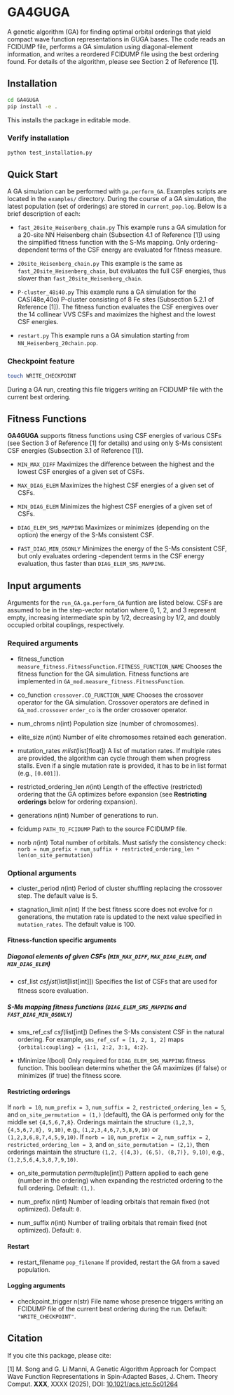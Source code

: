 # GA4GUGA

A genetic algorithm (GA) for finding optimal orbital orderings that yield
compact wave function representations in GUGA bases.  The code reads an FCIDUMP
file, performs a GA simulation using diagonal-element information, and writes a
reordered FCIDUMP file using the best ordering found.  For details of the
algorithm, please see Section 2 of Reference [1].

## Installation

```bash
cd GA4GUGA
pip install -e .
```

This installs the package in editable mode.

### Verify installation

```bash
python test_installation.py
```

## Quick Start

A GA simulation can be performed with `ga.perform_GA`.
Examples scripts are located in the `examples/` directory.
During the course of a GA simulation, the latest population (set of orderings)
are stored in `current_pop.log`.
Below is a brief description of each:

- `fast_20site_Heisenberg_chain.py`
    This example runs a GA simulation for a 20-site NN Heisenberg chain
    (Subsection 4.1 of Reference [1]) using the simplified fitness function
    with the S-Ms mapping. Only ordering-dependent terms of the CSF energy
    are evaluated for fitness measure.

- `20site_Heisenberg_chain.py`
    This example is the same as `fast_20site_Heisenberg_chain`, but evaluates
    the full CSF energies, thus slower than `fast_20site_Heisenberg_chain`.

- `P-cluster_48i40.py`
    This example runs a GA simulation for the CAS(48e,40o) P-cluster consisting
    of 8 Fe sites (Subsection 5.2.1 of Reference [1]). The fitness function 
    evaluates the CSF energives over the 14 collinear VVS CSFs and maximizes the
    highest and the lowest CSF energies.

- `restart.py`
    This example runs a GA simulation starting from `NN_Heisenberg_20chain.pop`.

### Checkpoint feature

```bash
touch WRITE_CHECKPOINT
```

During a GA run, creating this file triggers writing an FCIDUMP file with the
current best ordering.

## Fitness Functions

**GA4GUGA** supports fitness functions using CSF energies of various CSFs (see
Section 3 of Reference [1] for details) and using only S-Ms consistent CSF
energies (Subsection 3.1 of Reference [1]).

-  `MIN_MAX_DIFF`
    Maximizes the difference between the highest and the lowest CSF energies
    of a given set of CSFs.

-  `MAX_DIAG_ELEM`
    Maximizes the highest CSF energies of a given set of CSFs.

-  `MIN_DIAG_ELEM`
    Minimizes the highest CSF energies of a given set of CSFs.

-  `DIAG_ELEM_SMS_MAPPING`
    Maximizes or minimizes (depending on the option) the energy of the S-Ms
    consistent CSF.

-  `FAST_DIAG_MIN_OSONLY`
    Minimizes the energy of the S-Ms consistent CSF, but only evaluates ordering
    -dependent terms in the CSF energy evaluation, thus faster than
    `DIAG_ELEM_SMS_MAPPING`.


## Input arguments

Arguments for the `run_GA.ga.perform_GA` funtion are listed below.
CSFs are assumed to be in the step-vector notation where $0$, $1$, $2$, and $3$
represent empty, increasing intermediate spin by 1/2, decreasing by 1/2,
and doubly occupied orbital couplings, respectively.

### Required arguments

- fitness_function `measure_fitness.FitnessFunction.FITNESS_FUNCTION_NAME`
    Chooses the fitness function for the GA simulation.
    Fitness functions are implemented in `GA_mod.measure_fitness.FitnessFunction`.

- co_function `crossover.CO_FUNCTION_NAME`
    Chooses the crossover operator for the GA simulation.
    Crossover operators are defined in `GA_mod.crossover`
    `order_co` is the order crossover operator.

- num_chroms $n$(int)
    Population size (number of chromosomes).

- elite_size $n$(int)
    Number of elite chromosomes retained each generation.

- mutation_rates $mlist$(list[float])
    A list of mutation rates. If multiple rates are provided, the algorithm can
    cycle through them when progress stalls. Even if a single mutation rate is
    provided, it has to be in list format (e.g., `[0.001]`).

- restricted_ordering_len $n$(int)
    Length of the effective (restricted) ordering that the GA optimizes before
    expansion (see **Restricting orderings** below for ordering expansion).

- generations $n$(int)
    Number of generations to run.

- fcidump `PATH_TO_FCIDUMP`
    Path to the source FCIDUMP file.

- norb $n$(int)
    Total number of orbitals. Must satisfy the consistency check:
    `norb = num_prefix + num_suffix + restricted_ordering_len * len(on_site_permutation)`

### Optional arguments

- cluster_period $n$(int)
    Period of cluster shuffling replacing the crossover step.
    The default value is 5.

- stagnation_limit $n$(int)
    If the best fitness score does not evolve for $n$ generations, the mutation
    rate is updated to the next value specified in `mutation_rates`.
    The default value is 100.

#### Fitness-function specific arguments

##### Diagonal elements of given CSFs (`MIN_MAX_DIFF`, `MAX_DIAG_ELEM`, and `MIN_DIAG_ELEM`)

- csf_list $csf_list$(list[list[int]])
    Specifies the list of CSFs that are used for fitness score evaluation.

##### S-Ms mapping fitness functions (`DIAG_ELEM_SMS_MAPPING` and `FAST_DIAG_MIN_OSONLY`)

- sms_ref_csf $csf$(list[int])
    Defines the S-Ms consistent CSF in the natural ordering.
    For example, `sms_ref_csf = [1, 2, 1, 2]` maps
    `{orbital:coupling} = {1:1, 2:2, 3:1, 4:2}`.

- tMinimize $l$(bool)
    Only required for `DIAG_ELEM_SMS_MAPPING` fitness function.
    This booliean determins whether the GA maximizes (if false) or minimizes
    (if true) the fitness score.

#### Restricting orderings
If `norb = 10`, `num_prefix = 3`, `num_suffix = 2`, `restricted_ordering_len = 5`, and `on_site_permutation = (1,)` (default), the GA is performed only for the middle set `{4,5,6,7,8}`. Orderings maintain the structure `(1,2,3, {4,5,6,7,8}, 9,10)`, e.g., `(1,2,3,4,6,7,5,8,9,10)` or `(1,2,3,6,8,7,4,5,9,10)`.
If `norb = 10`, `num_prefix = 2`, `num_suffix = 2`, `restricted_ordering_len = 3`, and `on_site_permutation = (2,1)`, then orderings maintain the structure `(1,2, {(4,3), (6,5), (8,7)}, 9,10)`, e.g., `(1,2,5,6,4,3,8,7,9,10)`.

- on_site_permutation $perm$(tuple[int])
    Pattern applied to each gene (number in the ordering) when expanding the
    restricted ordering to the full ordering. Default: `(1,)`.

- num_prefix $n$(int)
    Number of leading orbitals that remain fixed (not optimized).
    Default: `0`.

- num_suffix $n$(int)
    Number of trailing orbitals that remain fixed (not optimized).
    Default: `0`.

#### Restart

- restart_filename `pop_filename`
    If provided, restart the GA from a saved population.

#### Logging arguments

- checkpoint_trigger n(str)
    File name whose presence triggers writing an FCIDUMP file of the current
    best ordering during the run.
    Default: `"WRITE_CHECKPOINT"`.


## Citation

If you cite this package, please cite:

[1] M. Song and G. Li Manni, A Genetic Algorithm Approach for Compact Wave Function Representations in Spin-Adapted Bases, J. Chem. Theory Comput. **XXX**, XXXX (2025), DOI: [10.1021/acs.jctc.5c01264](https://doi.org/10.1021/acs.jctc.5c01264)

